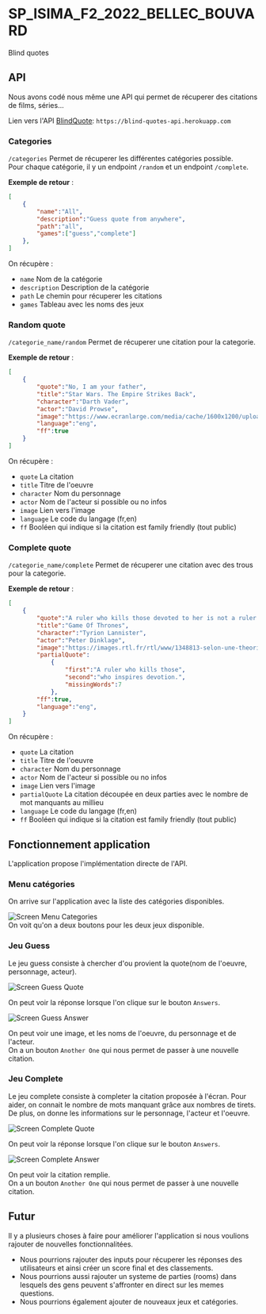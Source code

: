 # SP_ISIMA_F2_2022_BELLEC_BOUVARD

Blind quotes

## API

Nous avons codé nous même une API qui permet de récuperer des citations de films, séries...  

Lien vers l'API [BlindQuote](https://blind-quotes-api.herokuapp.com): `https://blind-quotes-api.herokuapp.com`  

### Categories

`/categories` Permet de récuperer les différentes catégories possible.  
Pour chaque catégorie, il y un endpoint `/random` et un endpoint `/complete`.  

**Exemple de retour** :  

```json
[
    {
        "name":"All",
        "description":"Guess quote from anywhere",
        "path":"all",
        "games":["guess","complete"]
    },
]
```

On récupère :  

- `name` Nom de la catégorie
- `description` Description de la catégorie
- `path` Le chemin pour récuperer les citations
- `games` Tableau avec les noms des jeux

### Random quote

`/categorie_name/random` Permet de récuperer une citation pour la categorie.

**Exemple de retour** :
  
```json
[
    {
        "quote":"No, I am your father",
        "title":"Star Wars. The Empire Strikes Back",
        "character":"Darth Vader",
        "actor":"David Prowse",
        "image":"https://www.ecranlarge.com/media/cache/1600x1200/uploads/articles/001/019/152/star-wars-lascension-de-skywalker-affiche-saga-1175304-large.jpg",
        "language":"eng",
        "ff":true
    }
]
```

On récupère :  

- `quote` La citation
- `title` Titre de l'oeuvre
- `character` Nom du personnage
- `actor` Nom de l'acteur si possible ou no infos
- `image` Lien vers l'image
- `language` Le code du langage (fr,en)
- `ff` Booléen qui indique si la citation est family friendly (tout public)

### Complete quote

`/categorie_name/complete` Permet de récuperer une citation avec des trous pour la categorie.

**Exemple de retour** :
  
```json
[
    {
        "quote":"A ruler who kills those devoted to her is not a ruler who inspires devotion.",
        "title":"Game Of Thrones",
        "character":"Tyrion Lannister",
        "actor":"Peter Dinklage",
        "image":"https://images.rtl.fr/rtl/www/1348813-selon-une-theorie-pour-la-saison-tyrion-lannister-serait-un-targaryen.jpg",
        "partialQuote":
            {
                "first":"A ruler who kills those",
                "second":"who inspires devotion.",
                "missingWords":7
            },
        "ff":true,
        "language":"eng",
    }
]
```

On récupère :  

- `quote` La citation
- `title` Titre de l'oeuvre
- `character` Nom du personnage
- `actor` Nom de l'acteur si possible ou no infos
- `image` Lien vers l'image
- `partialQuote` La citation découpée en deux parties avec le nombre de mot manquants au millieu
- `language` Le code du langage (fr,en)
- `ff` Booléen qui indique si la citation est family friendly (tout public)

## Fonctionnement application

L'application propose l'implémentation directe de l'API.

### Menu catégories  

On arrive sur l'application avec la liste des catégories disponibles.  

![Screen Menu Categories](/resources/menu_categories.PNG)  
On voit qu'on a deux boutons pour les deux jeux disponible.  

### Jeu Guess

Le jeu guess consiste à chercher d'ou provient la quote(nom de l'oeuvre, personnage, acteur).  

![Screen Guess Quote](/resources/guess_quote.PNG)  

On peut voir la réponse lorsque l'on clique sur le bouton `Answers`.  

![Screen Guess Answer](/resources/guess_answer.PNG)  

On peut voir une image, et les noms de l'oeuvre, du personnage et de l'acteur.  
On a un bouton `Another One` qui nous permet de passer à une nouvelle citation.  

### Jeu Complete

Le jeu complete consiste à completer la citation proposée à l'écran. Pour aider, on connait le nombre de mots manquant grâce aux nombres de tirets. De plus, on donne les informations sur le personnage, l'acteur et l'oeuvre.  

![Screen Complete Quote](/resources/complete_quote.PNG)  

On peut voir la réponse lorsque l'on clique sur le bouton `Answers`.  

![Screen Complete Answer](/resources/complete_answer.PNG)  

On peut voir la citation remplie.  
On a un bouton `Another One` qui nous permet de passer à une nouvelle citation.  

## Futur

Il y a plusieurs choses à faire pour améliorer l'application si nous voulions rajouter de nouvelles fonctionnalitées.  

- Nous pourrions rajouter des inputs pour récuperer les réponses des utilisateurs et ainsi créer un score final et des classements.  
- Nous pourrions aussi rajouter un systeme de parties (rooms) dans lesquels des gens peuvent s'affronter en direct sur les memes questions.  
- Nous pourrions également ajouter de nouveaux jeux et catégories.  
